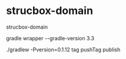 # strucbox-domain
strucbox-domain


gradle wrapper --gradle-version 3.3

./gradlew -Pversion=0.1.12 tag pushTag publish
